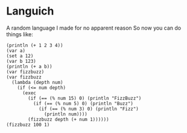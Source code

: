 # Languich
A random language I made for no apparent reason
So now you can do things like:

```racket
(println (+ 1 2 3 4))
(var a)
(set a 12)
(var b 123)
(println (+ a b))
(var fizzbuzz)
(var fizzbuzz 
  (lambda (depth num) 
    (if (<= num depth)
      (exec 
        (if (== (% num 15) 0) (println "FizzBuzz")
          (if (== (% num 5) 0) (println "Buzz")
            (if (== (% num 3) 0) (println "Fizz")
              (println num))))
        (fizzbuzz depth (+ num 1))))))
(fizzbuzz 100 1)
```